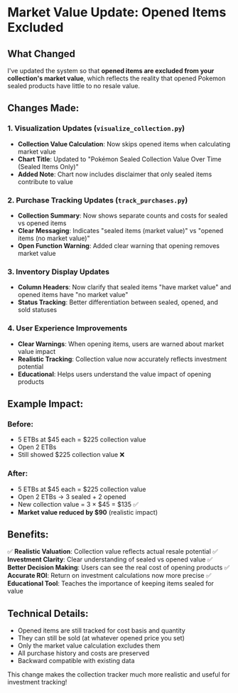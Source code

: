 # Market Value Update: Opened Items Excluded

## What Changed

I've updated the system so that **opened items are excluded from your collection's market value**, which reflects the reality that opened Pokemon sealed products have little to no resale value.

## Changes Made:

### 1. Visualization Updates (`visualize_collection.py`)
- **Collection Value Calculation**: Now skips opened items when calculating market value
- **Chart Title**: Updated to "Pokémon Sealed Collection Value Over Time (Sealed Items Only)"
- **Added Note**: Chart now includes disclaimer that only sealed items contribute to value

### 2. Purchase Tracking Updates (`track_purchases.py`)
- **Collection Summary**: Now shows separate counts and costs for sealed vs opened items
- **Clear Messaging**: Indicates "sealed items (market value)" vs "opened items (no market value)"
- **Open Function Warning**: Added clear warning that opening removes market value

### 3. Inventory Display Updates
- **Column Headers**: Now clarify that sealed items "have market value" and opened items have "no market value"
- **Status Tracking**: Better differentiation between sealed, opened, and sold statuses

### 4. User Experience Improvements
- **Clear Warnings**: When opening items, users are warned about market value impact
- **Realistic Tracking**: Collection value now accurately reflects investment potential
- **Educational**: Helps users understand the value impact of opening products

## Example Impact:

### Before:
- 5 ETBs at $45 each = $225 collection value
- Open 2 ETBs
- Still showed $225 collection value ❌

### After:
- 5 ETBs at $45 each = $225 collection value
- Open 2 ETBs → 3 sealed + 2 opened
- New collection value = 3 × $45 = $135 ✅
- **Market value reduced by $90** (realistic impact)

## Benefits:

✅ **Realistic Valuation**: Collection value reflects actual resale potential
✅ **Investment Clarity**: Clear understanding of sealed vs opened value
✅ **Better Decision Making**: Users can see the real cost of opening products
✅ **Accurate ROI**: Return on investment calculations now more precise
✅ **Educational Tool**: Teaches the importance of keeping items sealed for value

## Technical Details:

- Opened items are still tracked for cost basis and quantity
- They can still be sold (at whatever opened price you set)
- Only the market value calculation excludes them
- All purchase history and costs are preserved
- Backward compatible with existing data

This change makes the collection tracker much more realistic and useful for investment tracking!
